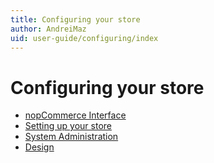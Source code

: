 ```yaml
---
title: Configuring your store
author: AndreiMaz
uid: user-guide/configuring/index
---
```

# Configuring your store

* [nopCommerce Interface](xref:user-guide/configuring/nopcommerce-interface)
* [Setting up your store](xref:user-guide/configuring/setting-up/index)
* [System Administration](xref:user-guide/configuring/system/index)
* [Design](xref:user-guide/configuring/design/index)
